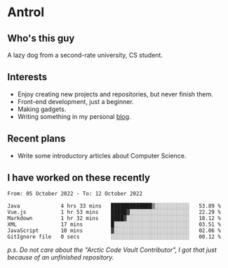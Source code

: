 # Antrol

## Who's this guy

A lazy dog from a second-rate university, CS student.

## Interests

* Enjoy creating new projects and repositories, but never finish them.
* Front-end development, just a beginner.
* Making gadgets.
* Writing something in my personal [blog](https://blog.antrol.xyz/).

## Recent plans

* Write some introductory articles about Computer Science.

<!--
* Try to develop a website for [Anime4KCPP](https://github.com/TianZerL/Anime4KCPP).
* Develop a Markdown renderer which user can customize its css, of course it is GUI-based.~~(If I could finish  it before getting bored)~~
* Work with my [teammates](https://github.com/SWJTU-Lazy-Dogs).
* Find something interests me, as a hobby after finishing my ~~boring~~ homework.
-->

## I have worked on these recently

<!--START_SECTION:waka-->

```text
From: 05 October 2022 - To: 12 October 2022

Java             4 hrs 33 mins   █████████████▒░░░░░░░░░░░   53.89 %
Vue.js           1 hr 53 mins    █████▓░░░░░░░░░░░░░░░░░░░   22.29 %
Markdown         1 hr 32 mins    ████▓░░░░░░░░░░░░░░░░░░░░   18.12 %
XML              17 mins         █░░░░░░░░░░░░░░░░░░░░░░░░   03.51 %
JavaScript       10 mins         ▓░░░░░░░░░░░░░░░░░░░░░░░░   02.06 %
GitIgnore file   0 secs          ░░░░░░░░░░░░░░░░░░░░░░░░░   00.12 %
```

<!--END_SECTION:waka-->

*p.s.  Do not care about the "Arctic Code Vault Contributor", I got that just because of an unfinished repository.*

<!--
**qzmlgfj/qzmlgfj** is a ✨ _special_ ✨ repository because its `README.md` (this file) appears on your GitHub profile.

Here are some ideas to get you started:

- 🔭 I’m currently working on ...
- 🌱 I’m currently learning ...
- 👯 I’m looking to collaborate on ...
- 🤔 I’m looking for help with ...
- 💬 Ask me about ...
- 📫 How to reach me: ...
- 😄 Pronouns: ...
- ⚡ Fun fact: ...
-->
